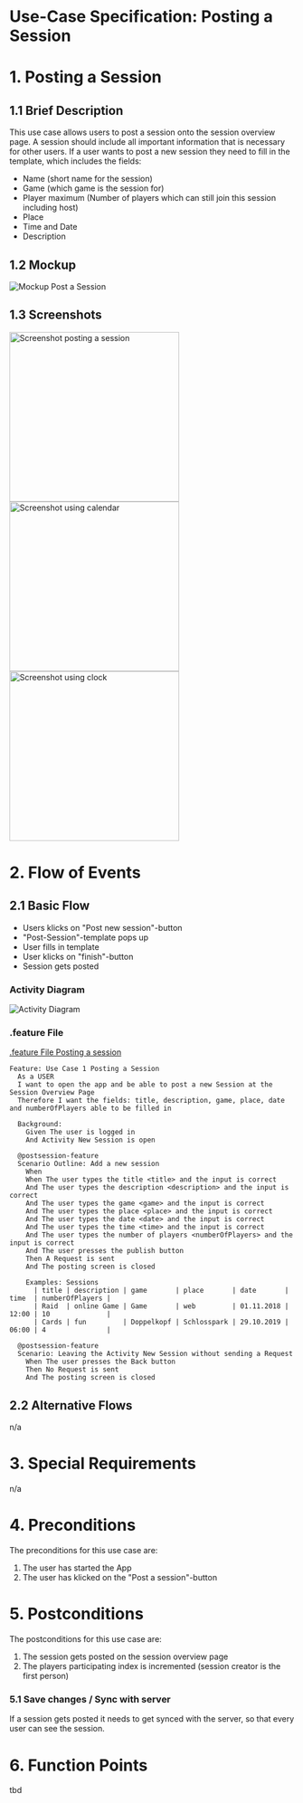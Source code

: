 # Use-Case Specification: Posting a Session

# 1. Posting a Session

## 1.1 Brief Description
This use case allows users to post a session onto the session overview page. A session should include all important information that is necessary for other users. If a user wants to post a new session they need to fill in the template, which includes the fields:
- Name (short name for the session)
- Game (which game is the session for)
- Player maximum (Number of players which can still join this session including host)
- Place
- Time and Date
- Description

## 1.2 Mockup 
![Mockup Post a Session](../mockups/post_a_session_mockup.png)

## 1.3 Screenshots
<img src="./Screenshots/UC1_Post_Session_Screenshot.png" alt="Screenshot posting a session" width="300"/><img src="./Screenshots/UC1_Post_Session_Screenshot2.png" alt="Screenshot using calendar" width="300"/><img src="./Screenshots/UC1_Post_Session_Screenshot3.png" alt="Screenshot using clock" width="300"/>

# 2. Flow of Events

## 2.1 Basic Flow
- Users klicks on "Post new session"-button
- "Post-Session"-template pops up
- User fills in template
- User klicks on "finish"-button
- Session gets posted

### Activity Diagram
![Activity Diagram](../activity_diagrams/UCD1_Post_Session.png)

### .feature File

[.feature File Posting a session](../../frontend/app/src/androidTest/assets/UC1_Post_Session.feature)
```Cucumber
Feature: Use Case 1 Posting a Session
  As a USER
  I want to open the app and be able to post a new Session at the Session Overview Page
  Therefore I want the fields: title, description, game, place, date and numberOfPlayers able to be filled in

  Background:
    Given The user is logged in
    And Activity New Session is open

  @postsession-feature
  Scenario Outline: Add a new session
    When
    When The user types the title <title> and the input is correct
    And The user types the description <description> and the input is correct
    And The user types the game <game> and the input is correct
    And The user types the place <place> and the input is correct
    And The user types the date <date> and the input is correct
    And The user types the time <time> and the input is correct
    And The user types the number of players <numberOfPlayers> and the input is correct
    And The user presses the publish button
    Then A Request is sent
    And The posting screen is closed

    Examples: Sessions
      | title | description | game       | place       | date       | time  | numberOfPlayers |
      | Raid  | online Game | Game       | web         | 01.11.2018 | 12:00 | 10              |
      | Cards | fun         | Doppelkopf | Schlosspark | 29.10.2019 | 06:00 | 4               |

  @postsession-feature
  Scenario: Leaving the Activity New Session without sending a Request
    When The user presses the Back button
    Then No Request is sent
    And The posting screen is closed
```

## 2.2 Alternative Flows
n/a

# 3. Special Requirements
n/a

# 4. Preconditions
The preconditions for this use case are:
1. The user has started the App
2. The user has klicked on the "Post a session"-button

# 5. Postconditions
The postconditions for this use case are:
1. The session gets posted on the session overview page
2. The players participating index is incremented (session creator is the first person)

### 5.1 Save changes / Sync with server

If a session gets posted it needs to get synced with the server, so that every user can see the session.


# 6. Function Points
tbd
